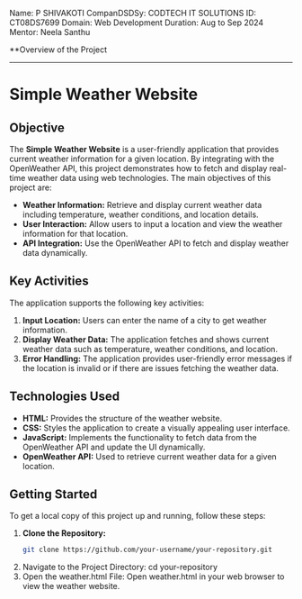 Name: P SHIVAKOTI
CompanDSDSy: CODTECH IT SOLUTIONS
ID: CT08DS7699
Domain: Web Development
Duration: Aug to Sep 2024
Mentor: Neela Santhu

**Overview of the Project
_____________________________________________________________________________________________________________________________________________________

# Simple Weather Website

## Objective

The **Simple Weather Website** is a user-friendly application that provides current weather information for a given location. By integrating with the OpenWeather API, this project demonstrates how to fetch and display real-time weather data using web technologies. The main objectives of this project are:

- **Weather Information:** Retrieve and display current weather data including temperature, weather conditions, and location details.
- **User Interaction:** Allow users to input a location and view the weather information for that location.
- **API Integration:** Use the OpenWeather API to fetch and display weather data dynamically.

## Key Activities

The application supports the following key activities:

1. **Input Location:** Users can enter the name of a city to get weather information.
2. **Display Weather Data:** The application fetches and shows current weather data such as temperature, weather conditions, and location.
3. **Error Handling:** The application provides user-friendly error messages if the location is invalid or if there are issues fetching the weather data.

## Technologies Used

- **HTML:** Provides the structure of the weather website.
- **CSS:** Styles the application to create a visually appealing user interface.
- **JavaScript:** Implements the functionality to fetch data from the OpenWeather API and update the UI dynamically.
- **OpenWeather API:** Used to retrieve current weather data for a given location.

## Getting Started

To get a local copy of this project up and running, follow these steps:

1. **Clone the Repository:**
   ```bash
   git clone https://github.com/your-username/your-repository.git
2. Navigate to the Project Directory: cd your-repository
3. Open the weather.html File: Open weather.html in your web browser to view the weather website.
